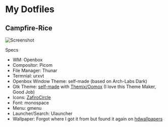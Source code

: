 # My Dotfiles

## Campfire-Rice

![Screenshot](https://i.redd.it/27e7ct2408691.png "Screenshot")

Specs
* WM: Openbox
* Compositor: Picom
* File Manager: Thunar
* Termnial: urxvt
* Openbox Window Theme: self-made (based on Arch-Labs Dark)
* Gtk Theme: [self-made](https://github.com/zPhoeniqz/Campfire-Theme) with [Themix/Oomox](https://github.com/themix-project/oomox) (I love this Theme Maker, Good Job)
* Icons: [ZafiroCircle](https://www.gnome-look.org/p/1676401/)
* Font: monospace
* Menu: gmenu
* Launcher/Search: Ulauncher
* Wallpaper: Forgot where I got it from but found it again on [hdwallpapers](https://www.hdwallpapers.in/minimalist_artistic_squares_hd_abstract-wallpapers.html)

